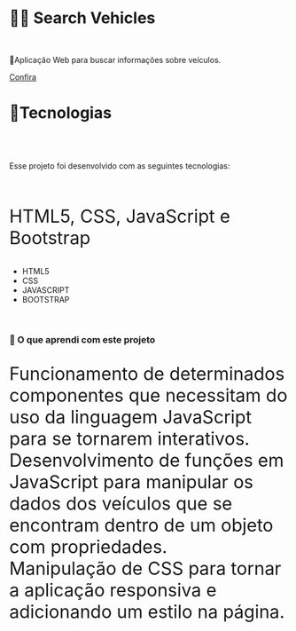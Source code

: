 # 👨‍💻 Search Vehicles
<br>
  <p>🚗Aplicação Web para buscar informações sobre veículos.</p>
    <a href="https://searchvehicles.netlify.app/">Confira</a>
  <br>
<div>
  <h1>🚀Tecnologias<h1>
</div>
  <br>  
    <p>Esse projeto foi desenvolvido com as seguintes tecnologias:</p>
<br>  
  <p style="font-size:2rem;">HTML5, CSS, JavaScript e Bootstrap</p>
    <ul>
      <li>HTML5</li>
      <li>CSS</li>
      <li>JAVASCRIPT</li>
      <li>BOOTSTRAP</li>
    </ul>
<br>
<div>
  <h3>🦾 O que aprendi com este projeto</h3>
  <p style="font-size:2rem;">Funcionamento de determinados componentes que necessitam do uso da linguagem JavaScript para se tornarem interativos.<br>
    Desenvolvimento de funções em JavaScript para manipular os dados dos veículos que se encontram dentro de um objeto com propriedades.<br>
    Manipulação de CSS para tornar a aplicação responsiva e adicionando um estilo na página.
  </p>
</div>
